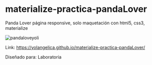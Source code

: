 # materialize-practica-pandaLover

Panda Lover página responsive, solo maquetación con html5, css3, materialize

![pandaloveyoli](https://user-images.githubusercontent.com/32304271/38167196-b05a8800-3507-11e8-9444-0bba8a086832.png)

Link: https://yolangelica.github.io/materialize-practica-pandaLover/

Diseñado para: Laboratoria
